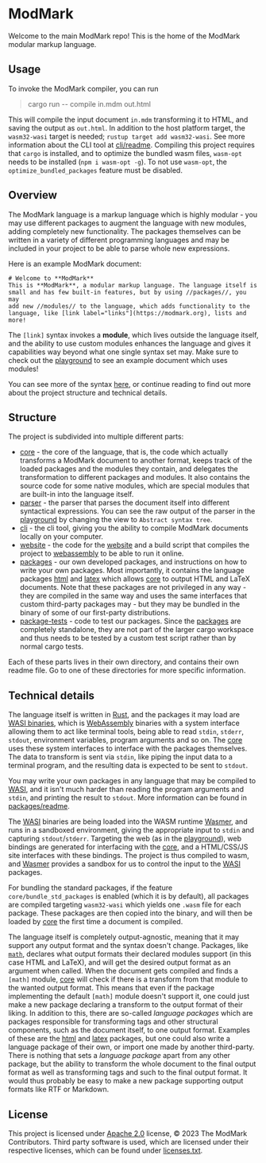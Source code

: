 # ModMark

Welcome to the main ModMark repo! This is the home of the ModMark modular markup language.

## Usage

To invoke the ModMark compiler, you can run

> cargo run -- compile in.mdm out.html

This will compile the input document `in.mdm` transforming it to HTML, and saving the output as `out.html`. In addition to the host platform target, the `wasm32-wasi` target is needed; `rustup target add wasm32-wasi`. See more information about the CLI tool at [cli/readme](cli/README.md). Compiling this project requires that `cargo` is installed, and to optimize the bundled wasm files, `wasm-opt` needs to be installed (`npm i wasm-opt -g`). To not use `wasm-opt`, the `optimize_bundled_packages` feature must be disabled.

## Overview

The ModMark language is a markup language which is highly modular - you may use different packages to augment the language with new modules, adding completely new functionality. The packages themselves can be written in a variety of different programming languages and may be included in your project to be able to parse whole new expressions.

Here is an example ModMark document:

```
# Welcome to **ModMark**
This is **ModMark**, a modular markup language. The language itself is
small and has few built-in features, but by using //packages//, you may
add new //modules// to the language, which adds functionality to the
language, like [link label="links"](https://modmark.org), lists and more!
```

The `[link]` syntax invokes a **module**, which lives outside the language itself, and the ability to use custom modules enhances the language and gives it capabilities way beyond what one single syntax set may. Make sure to check out the [playground](https://modmark.org/#/playground) to see an example document which uses modules!

You can see more of the syntax [here](MODMARK.md), or continue reading to find out more about the project structure and technical details.

## Structure

The project is subdivided into multiple different parts:

- [core](core) - the core of the language, that is, the code which actually transforms a ModMark document to another format, keeps track of the loaded packages and the modules they contain, and delegates the transformation to different packages and modules. It also contains the source code for some native modules, which are special modules that are built-in into the language itself.
- [parser](parser) - the parser that parses the document itself into different syntactical expressions. You can see the raw output of the parser in the [playground](https://modmark.org) by changing the view to `Abstract syntax tree`.
- [cli](cli) - the cli tool, giving you the ability to compile ModMark documents locally on your computer.
- [website](website) - the code for the [website](https://modmark.org) and a build script that compiles the project to [webassembly](https://webassembly.org) to be able to run it online.
- [packages](packages) - our own developed packages, and instructions on how to write your own packages. Most importantly, it contains the language packages [html](packages/html) and [latex](packages/latex) which allows [core](core) to output HTML and LaTeX documents. Note that these packages are not privileged in any way - they are compiled in the same way and uses the same interfaces that custom third-party packages may - but they may be bundled in the binary of some of our first-party distributions.
- [package-tests](package-tests) - code to test our packages. Since the [packages](packages) are completely standalone, they are not part of the larger cargo workspace and thus needs to be tested by a custom test script rather than by normal cargo tests.

Each of these parts lives in their own directory, and contains their own readme file. Go to one of these directories for more specific information.

## Technical details

The language itself is written in [Rust](https://rust-lang.org), and the packages it may load are [WASI binaries](https://wasi.dev), which is [WebAssembly](https://webassembly.org) binaries with a system interface allowing them to act like terminal tools, being able to read `stdin`, `stderr`, `stdout`, environment variables, program arguments and so on. The [core](core) uses these system interfaces to interface with the packages themselves. The data to transform is sent via `stdin`, like piping the input data to a terminal program, and the resulting data is expected to be sent to `stdout`.

You may write your own packages in any language that may be compiled to [WASI](https://wasi.dev), and it isn't much harder than reading the program arguments and `stdin`, and printing the result to `stdout`. More information can be found in [packages/readme](packages/README.md).

The [WASI](https://wasi.dev) binaries are being loaded into the WASM runtime [Wasmer](https://wasmer.io), and runs in a sandboxed environment, giving the appropriate input to `stdin` and capturing `stdout`/`stderr`. Targeting the web (as in the [playground](website)), web bindings are generated for interfacing with the [core](core), and a HTML/CSS/JS site interfaces with these bindings. The project is thus compiled to wasm, and [Wasmer](https://wasmer.io) provides a sandbox for us to control the input to the [WASI](https://wasi.dev) packages.

For bundling the standard packages, if the feature `core/bundle_std_packages` is enabled (which it is by default), all packages are compiled targeting `wasm32-wasi` which yields one `.wasm` file for each package. These packages are then copied into the binary, and will then be loaded by [core](core) the first time a document is compiled.

The language itself is completely output-agnostic, meaning that it may support any output format and the syntax doesn't change. Packages, like [`math`](packages/math), declares what output formats their declared modules support (in this case HTML and LaTeX), and will get the desired output format as an argument when called. When the document gets compiled and finds a `[math]` module, [core](core) will check if there is a transform from that module to the wanted output format. This means that even if the package implementing the default `[math]` module doesn't support it, one could just make a new package declaring a transform to the output format of their liking. In addition to this, there are so-called _language packages_ which are packages responsible for transforming tags and other structural components, such as the document itself, to one output format. Examples of these are the [html](packages/html) and [latex](packages/latex) packages, but one could also write a language package of their own, or import one made by another third-party. There is nothing that sets a _language package_ apart from any other package, but the ability to transform the whole document to the final output format as well as transforming tags and such to the final output format. It would thus probably be easy to make a new package supporting output formats like RTF or Markdown.

## License

This project is licensed under [Apache 2.0](LICENSE) license, © 2023 The ModMark Contributors. Third party software is used, which are licensed under their respective licenses, which can be found under [licenses.txt](licenses.txt).

